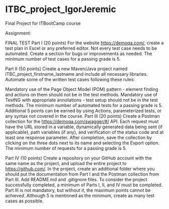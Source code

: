 # ITBC_project_IgorJeremic
Final Project for ITBootCamp course


Assignment:

FINAL TEST
Part I (20 points)
For the website https://demoqa.com/, create a test plan in Excel or any preferred editor.
Not every test case needs to be automated.
Create a section for bugs or improvements as needed.
The minimum number of test cases for a passing grade is 5.

Part II (50 points)
Create a new Maven/Java project named ITBC_project_firstname_lastname and include all necessary libraries.
Automate some of the written test cases following these rules:

Mandatory use of the Page Object Model (POM) pattern - element finding and actions on them should not be in the test methods.
Mandatory use of TestNG with appropriate annotations - test setup should not be in the test methods.
The minimum number of automated tests for a passing grade is 5.
Additional 5 points can be earned by using Actions, parameterized tests, or any syntax not covered in the course.
Part III (20 points)
Create a Postman collection for the https://demoqa.com/swagger/#/ API.
Each request must have the URL stored in a variable, dynamically generated data being sent (if applicable), path variables (if any), and verification of the status code and at least one response parameter.
After completion, save the collection by clicking on the three dots next to its name and selecting the Export option.
The minimum number of requests for a passing grade is 5.

Part IV (10 points)
Create a repository on your GitHub account with the same name as the project, and upload the entire project to https://github.com/.
In the project, create an additional folder where you should put the documentation from Part I and the Postman collection from Part III.
Add README.md and .gitignore files.
To consider the project successfully completed, a minimum of Parts I, II, and IV must be completed.
Part III is not mandatory, but without it, the maximum points cannot be achieved.
Although 5 is mentioned as the minimum, create as many test cases as possible.
